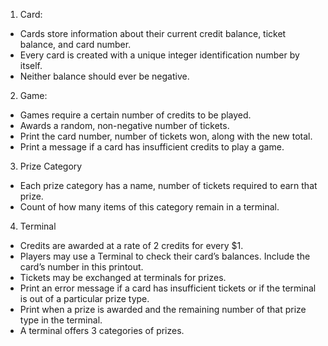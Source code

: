 
1. Card: 
  * Cards store information about their current credit balance, ticket balance, and card number.
  * Every card is created with a unique integer identification number by itself.
  * Neither balance should ever be negative.
2. Game:
  * Games require a certain number of credits to be played.
  * Awards a random, non-negative number of tickets.
  * Print the card number, number of tickets won, along with the new total.
  * Print a message if a card has insufficient credits to play a game.
3. Prize Category
  * Each prize category has a name, number of tickets required to earn that prize.
  * Count of how many items of this category remain in a terminal.
4. Terminal
  * Credits are awarded at a rate of 2 credits for every $1.
  * Players may use a Terminal to check their card’s balances. Include the card’s number in this printout.
  * Tickets may be exchanged at terminals for prizes.
  * Print an error message if a card has insufficient tickets or if the terminal is out of a particular prize type.
  * Print when a prize is awarded and the remaining number of that prize type in the terminal.
  * A terminal offers 3 categories of prizes.
